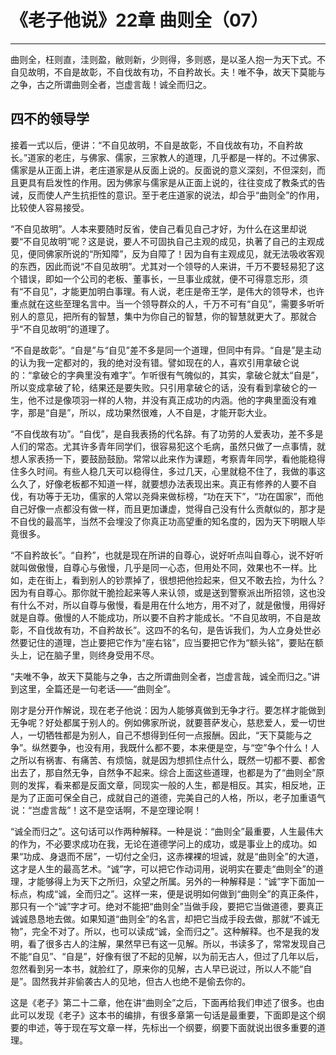 # 《老子他说》22章 曲则全（07）

------

曲则全，枉则直，洼则盈，敝则新，少则得，多则惑，是以圣人抱一为天下式。不自见故明，不自是故彰，不自伐故有功，不自矜故长。夫！唯不争，故天下莫能与之争，古之所谓曲则全者，岂虚言哉！诚全而归之。

## 四不的领导学

接着一式以后，便讲：“不自见故明，不自是故彰，不自伐故有功，不自矜故长。”道家的老庄，与佛家、儒家，三家教人的道理，几乎都是一样的。不过佛家、儒家是从正面上讲，老庄道家是从反面上说的。反面说的意义深刻，不但深刻，而且更具有启发性的作用。因为佛家与儒家是从正面上说的，往往变成了教条式的告诫，反而使人产生抗拒性的意识。至于老庄道家的说法，却合乎“曲则全”的作用，比较使人容易接受。

“不自见故明”。人本来要随时反省，使自己看见自己才好，为什么在这里却说要“不自见故明”呢？这是说，要人不可固执自己主观的成见，执著了自己的主观成见，便同佛家所说的“所知障”，反为自障了！因为自有主观成见，就无法吸收客观的东西，因此而说“不自见故明”。尤其对一个领导的人来讲，千万不要轻易犯了这个错误，即如一个公司的老板、董事长，一旦事业成就，便不可得意忘形，须有“不自见”，才能更加明白事理。有人说，老庄是帝王学，是伟大的领导术，也许重点就在这些至理名言中。当一个领导群众的人，千万不可有“自见”，需要多听听别人的意见，把所有的智慧，集中为你自己的智慧，你的智慧就更大了。那就合乎“不自见故明”的道理了。

“不自是故彰”。“自是”与“自见”差不多是同一个道理，但同中有异。“自是”是主动的认为我一定都对的，我的绝对没有错。譬如现在的人，喜欢引用拿破仑说的：“拿破仑的字典里没有难字”。乍听很有气魄似的，其实，拿破仑就太“自是”，所以变成拿破了轮，结果还是要失败。只引用拿破仑的话，没有看到拿破仑的一生，他不过是像项羽一样的人物，并没有真正成功的内涵。他的字典里面没有难字，那是“自是”，所以，成功果然很难，人不自是，才能开彰大业。

“不自伐故有功”。“自伐”，是自我表扬的代名辞。有了功劳的人爱表功，差不多是人们的常态。尤其许多青年同学们，很容易犯这个毛病，虽然只做了一点事情，就想人家表扬一下，要鼓励鼓励。常常以此来作为课题，考察青年同学，看他能稳得住多久时间。有些人稳几天可以稳得住，多过几天，心里就稳不住了，我做的事这么久了，好像老板都不知道一样，就要想办法表现出来。真正有修养的人要不自伐，有功等于无功，儒家的人常以尧舜来做标榜，“功在天下”，“功在国家”，而他自己好像一点都没有做一样，而且更加谦虚，觉得自己没有什么贡献似的，那才是不自伐的最高竿，当然不会埋没了你真正功高望重的知名度的，因为天下明眼人毕竟很多。

“不自矜故长”。“自矜”，也就是现在所讲的自尊心，说好听点叫自尊心，说不好听就叫做傲慢，自尊心与傲慢，几乎是同一心态，但用处不同，效果也不一样。比如，走在街上，看到别人的钞票掉了，很想把他捡起来，但又不敢去捡，为什么？因为有自尊心。那你就干脆捡起来等人来认领，或是送到警察派出所招领，这也没有什么不对，所以自尊与傲慢，看是用在什么地方，用不对了，就是傲慢，用得好就是自尊。傲慢的人不能成功，所以要不自矜才能成长。“不自见故明，不自是故彰，不自伐故有功，不自矜故长”。这四不的名句，是告诉我们，为人立身处世必然要记住的道理，岂止要把它作为“座右铭”，应当要把它作为“额头铭”，要贴在额头上，记在脑子里，则终身受用不尽。

“夫唯不争，故天下莫能与之争，古之所谓曲则全者，岂虚言哉，诚全而归之。”讲到这里，全篇还是一句老话——“曲则全”。

刚才是分开作解说，现在老子他说：因为人能够真做到无争才行。要怎样才能做到无争呢？好处都属于别人的。例如佛家所说，就要菩萨发心，慈悲爱人，爱一切世人，一切牺牲都是为别人，自己不想得到任何一点报酬。因此，“天下莫能与之争”。纵然要争，也没有用，我既什么都不要，本来便是空，与“空”争个什么！人之所以有祸害、有痛苦、有烦恼，就是因为想抓住点什么，既然一切都不要、都舍出去了，那自然无争，自然争不起来。综合上面这些道理，也都是为了“曲则全”原则的发挥，看来都是反面文章，同现实一般的人生，都是相反。其实，相反地，正是为了正面可保全自己，成就自己的道德，完美自己的人格，所以，老子加重语气说：“岂虚言哉”！这不是空话啊，不是空理论啊！

“诚全而归之”。这句话可以作两种解释。一种是说：“曲则全”最重要，人生最伟大的作为，不必要求成功在我，无论在道德学问上的成功，或是事业上的成功。如果“功成、身退而不居”，一切付之全归，这赤裸裸的坦诚，就是“曲则全”的大道，这才是人生的最高艺术。“诚”字，可以把它作动词用，说明实在要走“曲则全”的道理，才能够得上为天下之所归，众望之所属。另外的一种解释是：“诚”字下面加一标点，构成“诚，全而归之”。这样一来，便是说明如何做到“曲则全”的真正条件，那只有一个“诚”字才可。绝对不能把“曲则全”当做手段，要把它当做道德，要真正诚诚恳恳地去做。如果知道“曲则全”的名言，却把它当成手段去做，那就“不诚无物”，完全不对了。所以，也可以读成“诚，全而归之”。这种解释。也不是我的发明，看了很多古人的注解，果然早已有这一见解。所以，书读多了，常常发现自己不能“自见”、“自是”，好像有很了不起的见解，以为前无古人，但过了几年以后，忽然看到另一本书，就脸红了，原来你的见解，古人早已说过，所以人不能“自是”。固然我并非偷袭古人的见地，但古人也绝不是偷去你的。

这是《老子》第二十二章，他在讲“曲则全”之后，下面再给我们申述了很多。也由此可以发现《老子》这本书的编排，有很多章第一句话是最重要，下面即是这个纲要的申述，等于现在写文章一样，先标出一个纲要，纲要下面就说出很多重要的道理。